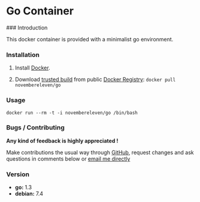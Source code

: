 # Go Container

### Introduction

This docker container is provided with a minimalist go environment.

### Installation

1. Install [Docker](https://www.docker.io/).

2. Download [trusted build](https://index.docker.io/u/novembereleven/go/) from public [Docker Registry](https://index.docker.io/): `docker pull novembereleven/go`

### Usage

```
docker run --rm -t -i novembereleven/go /bin/bash
```

### Bugs / Contributing

**Any kind of feedback is highly appreciated !**

Make contributions the usual way through [GitHub](https://github.com/november-eleven/docker.io), request changes and ask questions in comments below or [email me directly](https://github.com/november-eleven/)

### Version
* **go:** 1.3
* **debian:** 7.4
